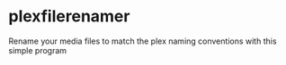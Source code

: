 # plexfilerenamer
Rename your media files to match the plex naming conventions with this simple program
